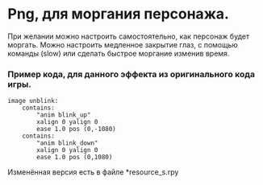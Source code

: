 # Png, для моргания персонажа.

При желании можно настроить самостоятельно, как персонаж будет моргать.
Можно настроить медленное закрытие глаз, с помощью команды (slow) или сделать быстрое моргание изменив время.

### Пример кода, для данного эффекта из оригинального кода игры.

```
image unblink:
    contains:
        "anim blink_up"
        xalign 0 yalign 0
        ease 1.0 pos (0,-1080)
    contains:
        "anim blink_down"
        xalign 0 yalign 0
        ease 1.0 pos (0,1080)
```

Изменённая версия есть в файле *resource_s.rpy
